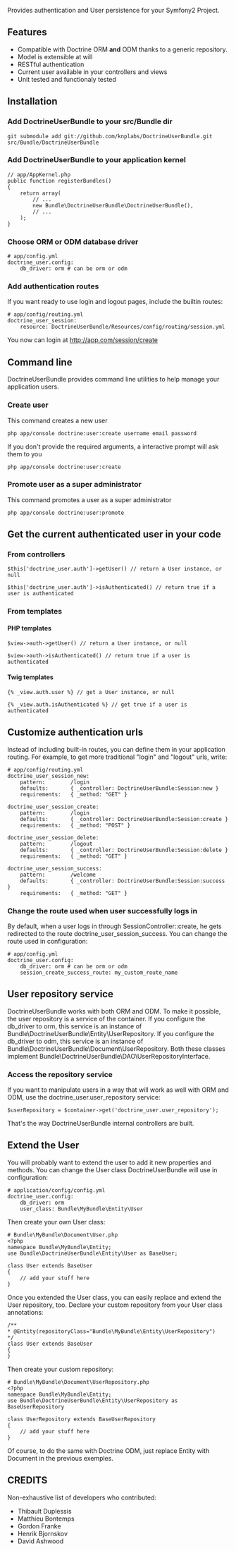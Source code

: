 Provides authentication and User persistence for your Symfony2 Project.

## Features

- Compatible with Doctrine ORM **and** ODM thanks to a generic repository.
- Model is extensible at will
- RESTful authentication
- Current user available in your controllers and views
- Unit tested and functionaly tested

## Installation

### Add DoctrineUserBundle to your src/Bundle dir

    git submodule add git://github.com/knplabs/DoctrineUserBundle.git src/Bundle/DoctrineUserBundle

### Add DoctrineUserBundle to your application kernel

    // app/AppKernel.php
    public function registerBundles()
    {
        return array(
            // ...
            new Bundle\DoctrineUserBundle\DoctrineUserBundle(),
            // ...
        );
    }

### Choose ORM or ODM database driver

    # app/config.yml
    doctrine_user.config:
        db_driver: orm # can be orm or odm

### Add authentication routes

If you want ready to use login and logout pages, include the builtin routes:

    # app/config/routing.yml
    doctrine_user_session:
        resource: DoctrineUserBundle/Resources/config/routing/session.yml

You now can login at http://app.com/session/create

## Command line

DoctrineUserBundle provides command line utilities to help manage your application users.

### Create user

This command creates a new user

    php app/console doctrine:user:create username email password

If you don't provide the required arguments, a interactive prompt will ask them to you

    php app/console doctrine:user:create

### Promote user as a super administrator

This command promotes a user as a super administrator

    php app/console doctrine:user:promote

## Get the current authenticated user in your code

### From controllers

    $this['doctrine_user.auth']->getUser() // return a User instance, or null

    $this['doctrine_user.auth']->isAuthenticated() // return true if a user is authenticated

### From templates

#### PHP templates

    $view->auth->getUser() // return a User instance, or null

    $view->auth->isAuthenticated() // return true if a user is authenticated

#### Twig templates

    {% _view.auth.user %} // get a User instance, or null

    {% _view.auth.isAuthenticated %} // get true if a user is authenticated

## Customize authentication urls

Instead of including built-in routes, you can define them in your application routing.
For example, to get more traditional "login" and "logout" urls, write:

    # app/config/routing.yml
    doctrine_user_session_new:
        pattern:        /login
        defaults:       { _controller: DoctrineUserBundle:Session:new }
        requirements:   { _method: "GET" }

    doctrine_user_session_create:
        pattern:        /login
        defaults:       { _controller: DoctrineUserBundle:Session:create }
        requirements:   { _method: "POST" }

    doctrine_user_session_delete:
        pattern:        /logout
        defaults:       { _controller: DoctrineUserBundle:Session:delete }
        requirements:   { _method: "GET" }

    doctrine_user_session_success:
        pattern:        /welcome
        defaults:       { _controller: DoctrineUserBundle:Session:success }
        requirements:   { _method: "GET" }

### Change the route used when user successfully logs in

By default, when a user logs in through SessionController::create, he gets redirected to the route doctrine_user_session_success.
You can change the route used in configuration:
 
    # app/config.yml
    doctrine_user.config:
        db_driver: orm # can be orm or odm
        session_create_success_route: my_custom_route_name

## User repository service

DoctrineUserBundle works with both ORM and ODM. To make it possible, the user repository is a service of the container.
If you configure the db_driver to orm, this service is an instance of Bundle\DoctrineUserBundle\Entity\UserRepository.
If you configure the db_driver to odm, this service is an instance of Bundle\DoctrineUserBundle\Document\UserRepository.
Both these classes implement Bundle\DoctrineUserBundle\DAO\UserRepositoryInterface.

### Access the repository service

If you want to manipulate users in a way that will work as well with ORM and ODM, use the doctrine_user.user_repository service:

    $userRepository = $container->get('doctrine_user.user_repository');

That's the way DoctrineUserBundle internal controllers are built.

## Extend the User

You will probably want to extend the user to add it new properties and methods.
You can change the User class DoctrineUserBundle will use in configuration:

    # application/config/config.yml
    doctrine_user.config:
        db_driver: orm
        user_class: Bundle\MyBundle\Entity\User

Then create your own User class:

    # Bundle\MyBundle\Document\User.php
    <?php
    namespace Bundle\MyBundle\Entity;
    use Bundle\DoctrineUserBundle\Entity\User as BaseUser;

    class User extends BaseUser
    {
        // add your stuff here
    }

Once you extended the User class, you can easily replace and extend the User repository, too.
Declare your custom repository from your User class annotations:

    /**
    * @Entity(repositoryClass="Bundle\MyBundle\Entity\UserRepository")
    */
    class User extends BaseUser
    {
    }

Then create your custom repository:

    # Bundle\MyBundle\Document\UserRepository.php
    <?php
    namespace Bundle\MyBundle\Entity;
    use Bundle\DoctrineUserBundle\Entity\UserRepository as BaseUserRepository

    class UserRepository extends BaseUserRepository
    {
        // add your stuff here
    }

Of course, to do the same with Doctrine ODM, just replace Entity with Document in the previous exemples.

## CREDITS

Non-exhaustive list of developers who contributed:

- Thibault Duplessis
- Matthieu Bontemps
- Gordon Franke
- Henrik Bjornskov
- David Ashwood
